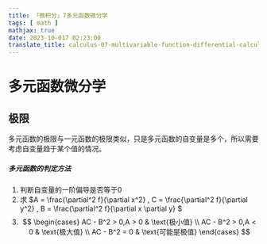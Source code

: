 ```yaml
---
title: 「微积分」7多元函数微分学
tags: [ math ]
mathjax: true
date: 2023-10-017 02:23:00
translate_title: calculus-07-multivariable-function-differential-calculus
---
```


# 多元函数微分学

## 极限

多元函数的极限与一元函数的极限类似，只是多元函数的自变量是多个，所以需要考虑自变量趋于某个值的情况。

##### 多元函数的判定方法

1. 判断自变量的一阶偏导是否等于0
2. 求 $A = \frac{\partial^2 f}{\partial x^2} , C = \frac{\partial^2 f}{\partial y^2} , B = \frac{\partial^2 f}{\partial x \partial y} $
3. $$ \begin{cases} AC - B^2 > 0,A > 0 & \text{极小值} \\ AC - B^2 > 0,A < 0 & \text{极大值} \\ AC - B^2 = 0 & \text{可能是极值}   \end{cases} $$